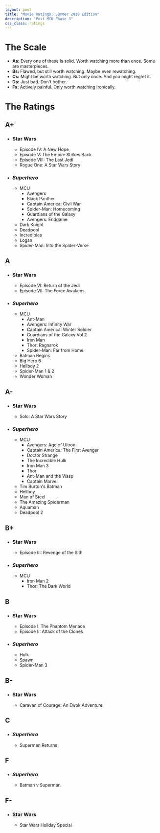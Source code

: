 ```yaml
---
layout: post
title: "Movie Ratings: Summer 2019 Edition"
description: "Post MCU Phase 3"
css_class: ratings
---
```

# The Scale

- __As:__ Every one of these is solid. Worth watching more than once. Some are masterpieces.
- __Bs:__ Flawed, but still worth watching. Maybe even rewatching.
- __Cs:__ Might be worth watching. But only once. And you might regret it.
- __Ds:__ Just bad. Don't bother.
- __Fs:__ Actively painful. Only worth watching ironically.

# The Ratings

## A+
- ### Star Wars
    - Episode IV: A New Hope
    - Episode V: The Empire Strikes Back
    - Episode VIII: The Last Jedi
    - Rogue One: A Star Wars Story
- ### _Superhero_
    - MCU
        - Avengers
        - Black Panther
        - Captain America: Civil War
        - Spider-Man: Homecoming
        - Guardians of the Galaxy
        - Avengers: Endgame
    - Dark Knight
    - Deadpool
    - Incredibles
    - Logan
    - Spider-Man: Into the Spider-Verse

## A
- ### Star Wars
    - Episode VI: Return of the Jedi
    - Episode VII: The Force Awakens
- ### _Superhero_
    - MCU
        - Ant-Man
        - Avengers: Infinity War
        - Captain America: Winter Soldier
        - Guardians of the Galaxy Vol 2
        - Iron Man
        - Thor: Ragnarok
        - Spider-Man: Far from Home
    - Batman Begins
    - Big Hero 6
    - Hellboy 2
    - Spider-Man 1 & 2
    - Wonder Woman

## A-
- ### Star Wars
    - Solo: A Star Wars Story
- ### _Superhero_
    - MCU
        - Avengers: Age of Ultron
        - Captain America: The First Avenger
        - Doctor Strange
        - The Incredible Hulk
        - Iron Man 3
        - Thor
        - Ant-Man and the Wasp
        - Captain Marvel
    - Tim Burton's Batman
    - Hellboy
    - Man of Steel
    - The Amazing Spiderman
    - Aquaman
    - Deadpool 2

## B+
- ### Star Wars
    - Episode III: Revenge of the Sith
- ### _Superhero_
    - MCU
        - Iron Man 2
        - Thor: The Dark World

## B
- ### Star Wars
    - Episode I: The Phantom Menace
    - Episode II: Attack of the Clones
- ### _Superhero_
    - Hulk
    - Spawn
    - Spider-Man 3

## B-
- ### Star Wars
    - Caravan of Courage: An Ewok Adventure


## C
- ### _Superhero_
    - Superman Returns

## F
- ### _Superhero_
    - Batman v Superman

## F-
- ### Star Wars
    - Star Wars Holiday Special
